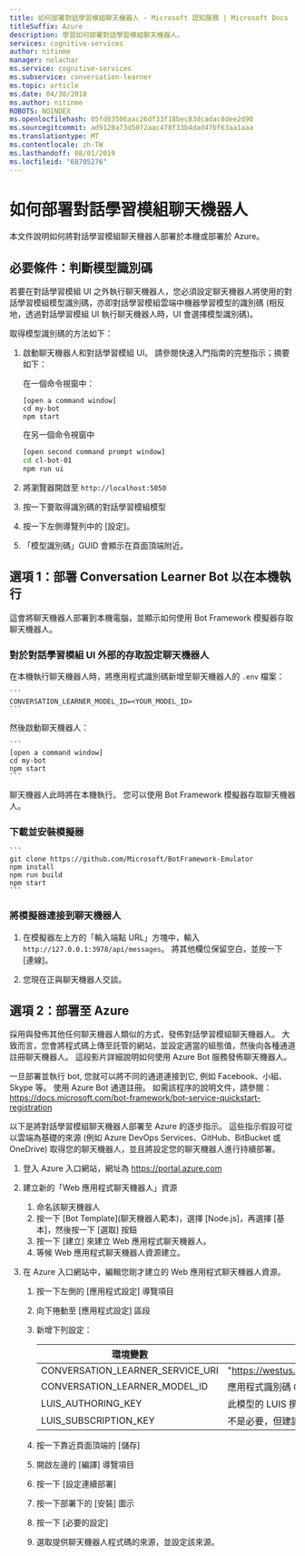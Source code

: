 ```yaml
---
title: 如何部署對話學習模組聊天機器人 - Microsoft 認知服務 | Microsoft Docs
titleSuffix: Azure
description: 學習如何部署對話學習模組聊天機器人。
services: cognitive-services
author: nitinme
manager: nolachar
ms.service: cognitive-services
ms.subservice: conversation-learner
ms.topic: article
ms.date: 04/30/2018
ms.author: nitinme
ROBOTS: NOINDEX
ms.openlocfilehash: 05fd83506aac26df33f18bec83dcadac8dee2d90
ms.sourcegitcommit: ad9120a73d5072aac478f33b4dad47bf63aa1aaa
ms.translationtype: MT
ms.contentlocale: zh-TW
ms.lasthandoff: 08/01/2019
ms.locfileid: "68705276"
---
```

# <a name="how-to-deploy-a-conversation-learner-bot"></a>如何部署對話學習模組聊天機器人

本文件說明如何將對話學習模組聊天機器人部署於本機或部署於 Azure。

## <a name="prerequisite-determine-the-model-id"></a>必要條件：判斷模型識別碼 

若要在對話學習模組 UI 之外執行聊天機器人，您必須設定聊天機器人將使用的對話學習模組模型識別碼，亦即對話學習模組雲端中機器學習模型的識別碼  (相反地，透過對話學習模組 UI 執行聊天機器人時，UI 會選擇模型識別碼)。  

取得模型識別碼的方法如下：

1. 啟動聊天機器人和對話學習模組 UI。  請參閱快速入門指南的完整指示；摘要如下：

    在一個命令視窗中：

    ```
    [open a command window]
    cd my-bot
    npm start
    ```

    在另一個命令視窗中

    ```bash
    [open second command prompt window]
    cd cl-bot-01
    npm run ui
    ```

2. 將瀏覽器開啟至 `http://localhost:5050` 

3. 按一下要取得識別碼的對話學習模組模型

4. 按一下左側導覽列中的 [設定]。

5. 「模型識別碼」GUID 會顯示在頁面頂端附近。

## <a name="option-1-deploying-a-conversation-learner-bot-to-run-locally"></a>選項 1：部署 Conversation Learner Bot 以在本機執行

這會將聊天機器人部署到本機電腦，並顯示如何使用 Bot Framework 模擬器存取聊天機器人。

### <a name="configure-your-bot-for-access-outside-the-conversation-learner-ui"></a>對於對話學習模組 UI 外部的存取設定聊天機器人

在本機執行聊天機器人時，將應用程式識別碼新增至聊天機器人的 `.env` 檔案：

    ```
    CONVERSATION_LEARNER_MODEL_ID=<YOUR_MODEL_ID>
    ```

然後啟動聊天機器人：

    ```
    [open a command window]
    cd my-bot
    npm start
    ```

聊天機器人此時將在本機執行。  您可以使用 Bot Framework 模擬器存取聊天機器人。

### <a name="download-and-install-the-emulator"></a>下載並安裝模擬器

    ```
    git clone https://github.com/Microsoft/BotFramework-Emulator
    npm install
    npm run build
    npm start
    ```

### <a name="connect-the-emulator-to-your-bot"></a>將模擬器連接到聊天機器人

1. 在模擬器左上方的「輸入端點 URL」方塊中，輸入 `http://127.0.0.1:3978/api/messages`。  將其他欄位保留空白，並按一下 [連線]。

2. 您現在正與聊天機器人交談。

## <a name="option-2-deploy-to-azure"></a>選項 2：部署至 Azure

採用與發佈其他任何聊天機器人類似的方式，發佈對話學習模組聊天機器人。 大致而言，您會將程式碼上傳至託管的網站，並設定適當的組態值，然後向各種通道註冊聊天機器人。 這段影片詳細說明如何使用 Azure Bot 服務發佈聊天機器人。

一旦部署並執行 bot, 您就可以將不同的通道連接到它, 例如 Facebook、小組、Skype 等。 使用 Azure Bot 通道註冊。 如需該程序的說明文件，請參閱： https://docs.microsoft.com/bot-framework/bot-service-quickstart-registration

以下是將對話學習模組聊天機器人部署至 Azure 的逐步指示。  這些指示假設可從以雲端為基礎的來源 (例如 Azure DevOps Services、GitHub、BitBucket 或 OneDrive) 取得您的聊天機器人，並且將設定您的聊天機器人進行持續部署。

1. 登入 Azure 入口網站，網址為 https://portal.azure.com

2. 建立新的「Web 應用程式聊天機器人」資源 

    1. 命名該聊天機器人
    2. 按一下 [Bot Template]\(聊天機器人範本\)，選擇 [Node.js]，再選擇 [基本]，然後按一下 [選取] 按鈕
    3. 按一下 [建立] 來建立 Web 應用程式聊天機器人。
    4. 等候 Web 應用程式聊天機器人資源建立。

3. 在 Azure 入口網站中，編輯您剛才建立的 Web 應用程式聊天機器人資源。

   1. 按一下左側的 [應用程式設定] 導覽項目
   1. 向下捲動至 [應用程式設定] 區段
   2. 新增下列設定：

       環境變數 | value
       --- | --- 
       CONVERSATION_LEARNER_SERVICE_URI | "https://westus.api.cognitive.microsoft.com/conversationlearner/v1.0/"
       CONVERSATION_LEARNER_MODEL_ID      | 應用程式識別碼 GUID (從模型之 [設定] 下方的對話學習模組 UI 中取得)
       LUIS_AUTHORING_KEY               | 此模型的 LUIS 撰寫金鑰
       LUIS_SUBSCRIPTION_KEY            | 不是必要，但建議用於已發佈的 Bot，以避免使用您的撰寫配額。
    
   4. 按一下靠近頁面頂端的 [儲存]
   5. 開啟左邊的 [編譯] 導覽項目
   6. 按一下 [設定連續部署] 
   7. 按一下部署下的 [安裝] 圖示
   8. 按一下 [必要的設定]
   9. 選取提供聊天機器人程式碼的來源，並設定該來源。

